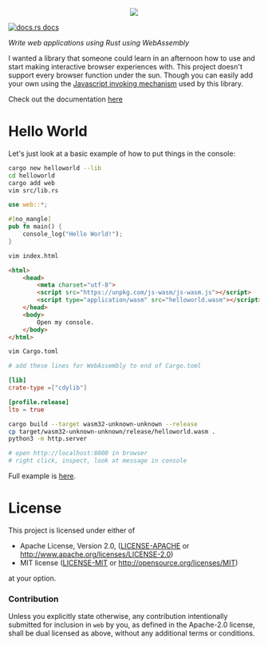 <p align="center">
<img src="https://user-images.githubusercontent.com/294042/208995865-88502572-76f7-4ce7-8157-9bca9f1c9444.png"/>
</p>


<a href="https://docs.rs/web"><img src="https://img.shields.io/badge/docs-latest-blue.svg?style=flat-square" alt="docs.rs docs" /></a>

*Write web applications using Rust using WebAssembly*

I wanted a library that someone could learn in an afternoon how to use and start making interactive browser experiences with.  This project doesn't support every browser function under the sun.  Though you can easily add your own using the [Javascript invoking mechanism](https://github.com/richardanaya/web.rs/tree/master/crates/js) used by this library.

Check out the documentation [here](https://docs.rs/web)

# Hello World

Let's just look at a basic example of how to put things in the console:

```bash
cargo new helloworld --lib
cd helloworld
cargo add web
vim src/lib.rs
```

```rust
use web::*;

#[no_mangle]
pub fn main() {
    console_log("Hello World!");
}
```
```bash
vim index.html
```
```html
<html>
    <head>
        <meta charset="utf-8">
        <script src="https://unpkg.com/js-wasm/js-wasm.js"></script>
        <script type="application/wasm" src="helloworld.wasm"></script>
    </head>
    <body>
        Open my console.
    </body>
</html>
```
```bash
vim Cargo.toml
```
```toml
# add these lines for WebAssembly to end of Cargo.toml

[lib]
crate-type =["cdylib"]

[profile.release]
lto = true
```
```bash
cargo build --target wasm32-unknown-unknown --release
cp target/wasm32-unknown-unknown/release/helloworld.wasm .
python3 -m http.server

# open http://localhost:8000 in browser
# right click, inspect, look at message in console
```

Full example is [here](https://github.com/richardanaya/web.rs/tree/master/examples/helloworld).

# License

This project is licensed under either of

 * Apache License, Version 2.0, ([LICENSE-APACHE](LICENSE-APACHE) or
   http://www.apache.org/licenses/LICENSE-2.0)
 * MIT license ([LICENSE-MIT](LICENSE-MIT) or
   http://opensource.org/licenses/MIT)

at your option.

### Contribution

Unless you explicitly state otherwise, any contribution intentionally submitted
for inclusion in `web` by you, as defined in the Apache-2.0 license, shall be
dual licensed as above, without any additional terms or conditions.
